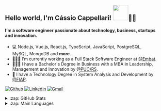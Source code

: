 ## Hello world, I'm Cássio Cappellari! <img src="https://raw.githubusercontent.com/alexnaiman/alexnaiman/master/resources/welcomeglitch.gif" width="50px"/>👨‍🚀

#### I’m a software engineer passionate about technology, business, startups and innovation.

- 💻 Node.js, Vue.js, React.js, TypeScript, JavaScript, PostgreSQL, MySQL, MongoDB and **more**.
- 👨🏻‍💻 I’m currently working as a Full Stack Software Engineer at [@Embat](https://www.embat.io/).
- 👨🏼‍🎓 I have a Bachelor's Degree in Business with a MBA in Leadership, Management and Innovation by [@PUC/RS](https://www.pucrs.br/).
- 🤖 I have a Technology Degree in System Analysis and Development by [@FIAP](https://www.fiap.com.br/).

[![Github](https://img.shields.io/badge/-Github-000?style=flat&logo=Github&logoColor=white)](https://github.com/cassiocappellari)
[![Linkedin](https://img.shields.io/badge/-LinkedIn-blue?style=flat&logo=Linkedin&logoColor=white)](https://www.linkedin.com/in/cassiocappellari/)
[![Gmail](https://img.shields.io/badge/-Gmail-c14438?style=flat&logo=Gmail&logoColor=white)](mailto:cassiocappellari@gmail.com)

<details>
  <summary>:zap: GitHub Stats</summary>

  ![Cássio Cappellari's GitHub stats](https://github-readme-stats.vercel.app/api?username=cassiocappellari&show_icons=true&theme=dark&count_private=true)

</details>

<details>
  <summary>:zap: Main Languages</summary>

  ![Top Langs](https://github-readme-stats.vercel.app/api/top-langs/?username=cassiocappellari&layout=compact&theme=dark)

</details>
